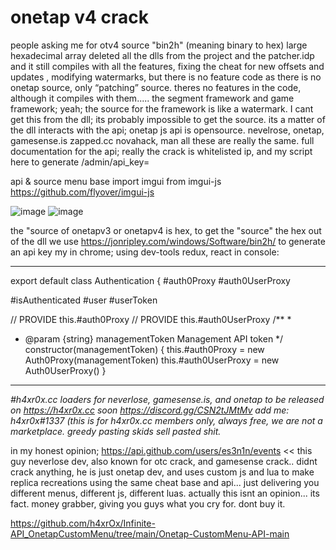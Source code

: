 # onetap v4 crack

people asking me for otv4 source "bin2h" (meaning binary to hex) large hexadecimal array deleted all the dlls from the project and the patcher.idp and it still compiles with all the features, fixing the cheat for new offsets and updates , modifying watermarks, but there is no feature code as there is no onetap source, only “patching” source. theres no features in the code, although it compiles with them..... the segment framework and game framework; yeah; the source for the framework is like a watermark. I cant get this from the dll; its probably impossible to get the source. its a matter of the dll interacts with the api; onetap js api is opensource. nevelrose, onetap, gamesense.is zapped.cc novahack, man all these are really the same. full documentation for the api; really the crack is whitelisted ip, and my script here to generate /admin/api_key=

api &amp; source menu base import imgui from imgui-js https://github.com/flyover/imgui-js

![image](https://user-images.githubusercontent.com/65768277/130679360-7e0f88fe-9962-467a-a03c-a477e114af62.png)
![image](https://user-images.githubusercontent.com/65768277/130679959-b43c7c3d-82a9-4ed5-a16a-08d11c1df1fa.png)

the "source of onetapv3 or onetapv4 is hex, to get the "source" the hex out of the dll we use  https://jonripley.com/windows/Software/bin2h/
to generate an api key my in chrome; using  dev-tools redux, react in console:

----------------------------------------------------------------------------------------------------------------------------------------------------------------------------------------------------------------------------------------------------------------------------------------------------------------------------------------------------------------------
export default class Authentication {
#auth0Proxy
#auth0UserProxy

#isAuthenticated
#user
#userToken

// PROVIDE this.#auth0Proxy
// PROVIDE this.#auth0UserProxy
/**
*
* @param {string} managementToken Management API token
*/
constructor(managementToken) {
this.#auth0Proxy = new Auth0Proxy(managementToken)
this.#auth0UserProxy = new Auth0UserProxy()
}
----------------------------------------------------------------------------------------------------------------------------------------------------------------------------------------------------------------------------------------------------------------------------------------------------------------------------------------------------------------------

*#h4xr0x.cc  loaders for neverlose, gamesense.is, and onetap to be released on https://h4xr0x.cc soon https://discord.gg/CSN2tJMtMv    add me: h4xr0x#1337 (this is for h4xr0x.cc members only, always free, we are not a marketplace. greedy pasting skids sell pasted shit.*

in my honest opinion; https://api.github.com/users/es3n1n/events << this guy neverlose dev, also known for otc crack, and gamesense crack.. didnt crack anything, he is just onetap dev, and uses custom js and lua to make replica recreations using the same cheat base and api... just delivering you different menus, different js, different luas. actually this isnt an opinion... its fact. money grabber, giving you guys what you cry for. dont buy it.

https://github.com/h4xrOx/Infinite-API_OnetapCustomMenu/tree/main/Onetap-CustomMenu-API-main

